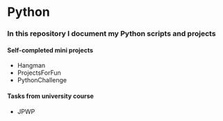 # Python

### In this repository I document my Python scripts and projects

#### Self-completed mini projects 

- Hangman
- ProjectsForFun
- PythonChallenge

#### Tasks from university course

- JPWP

